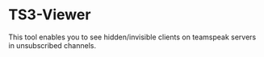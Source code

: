 # TS3-Viewer
This tool enables you to see hidden/invisible clients on teamspeak servers in unsubscribed channels.
